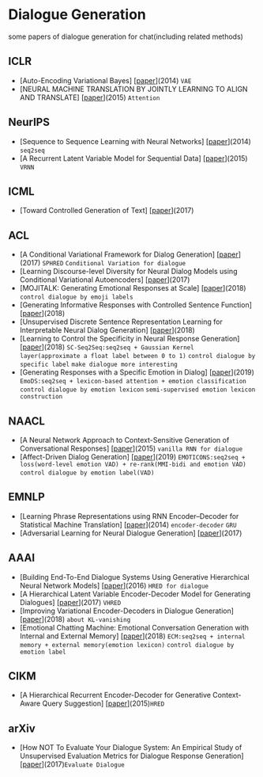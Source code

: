 # Dialogue Generation
some papers of dialogue generation for chat(including related methods)
## ICLR
* [Auto-Encoding Variational Bayes] [[paper](https://arxiv.org/pdf/1312.6114.pdf "Diederik P. Kingma and Max Welling")](2014) `VAE`
* [NEURAL MACHINE TRANSLATION BY JOINTLY LEARNING TO ALIGN AND TRANSLATE] [[paper](https://arxiv.org/pdf/1409.0473.pdf "Dzmitry Bahdanau, KyungHyun Cho, Yoshua Bengio")](2015) `Attention`
## NeurIPS
* [Sequence to Sequence Learning with Neural Networks] [[paper](https://arxiv.org/pdf/1409.3215.pdf "Ilya Sutskever, Oriol Vinyals, Quoc V. Le")](2014) `seq2seq`
* [A Recurrent Latent Variable Model for Sequential Data] [[paper](https://papers.nips.cc/paper/5653-a-recurrent-latent-variable-model-for-sequential-data.pdf "Junyoung Chung, Kyle Kastner, Laurent Dinh, Kratarth Goel, Aaron Courville, Yoshua Bengio")](2015) `VRNN`
## ICML
* [Toward Controlled Generation of Text] [[paper](https://arxiv.org/pdf/1703.00955.pdf "Zhiting Hu, Zichao Yang, Xiaodan Liang, Ruslan Salakhutdinov, Eric P. Xing")](2017)
## ACL
* [A Conditional Variational Framework for Dialog Generation] [[paper](https://arxiv.org/pdf/1705.00316.pdf "Xiaoyu Shen, Hui Su, Yanran Li, Wenjie Li, Shuzi Niu, Yang Zhao, Akiko Aizawa and Guoping Long")](2017) `SPHRED` `Conditional Variation for dialogue`
* [Learning Discourse-level Diversity for Neural Dialog Models using Conditional Variational Autoencoders] [[paper](https://arxiv.org/pdf/1703.10960.pdf "Tiancheng Zhao, Ran Zhao and Maxine Eskenazi")](2017)
* [MOJITALK: Generating Emotional Responses at Scale] [[paper](https://arxiv.org/pdf/1711.04090.pdf "Xianda Zhou and William Yang Wang")](2018) `control dialogue by emoji labels`
* [Generating Informative Responses with Controlled Sentence Function] [[paper](https://www.aclweb.org/anthology/P18-1139 "Pei Ke, Jian Guan, Minlie Huang, Xiaoyan Zhu")](2018)
* [Unsupervised Discrete Sentence Representation Learning for Interpretable Neural Dialog Generation] [[paper](https://arxiv.org/pdf/1804.08069.pdf "Tiancheng Zhao, Kyusong Lee and Maxine Eskenazi")](2018)
* [Learning to Control the Specificity in Neural Response Generation] [[paper](https://www.aclweb.org/anthology/P18-1102 "Ruqing Zhang, Jiafeng Guo, Yixing Fan, Yanyan Lan, Jun Xu and Xueqi Cheng")](2018) `SC-Seq2Seq:seq2seq + Gaussian Kernel layer(approximate a float label between 0 to 1)` `control dialogue by specific label` `make dialogue more interesting`
* [Generating Responses with a Specific Emotion in Dialog] [[paper](https://www.aclweb.org/anthology/P19-1359 "Zhenqiao Song, Xiaoqing Zheng, Lu Liu, Mu Xu and Xuanjing Huang ")](2019) `EmoDS:seq2seq + lexicon-based attention + emotion classification` `control dialogue by emotion lexicon` `semi-supervised emotion lexicon construction`
## NAACL
* [A Neural Network Approach to Context-Sensitive Generation of Conversational Responses] [[paper](http://export.arxiv.org/pdf/1506.06714 "Alessandro Sordoni, Michel Galley, Michael Auli, Chris Brockett, Yangfeng Ji, Margaret Mitchell, Jian-Yun Nie, Jianfeng Gao, Bill Dolan")](2015) `vanilla RNN for dialogue`
* [Affect-Driven Dialog Generation] [[paper](https://arxiv.org/pdf/1904.02793.pdf "Pierre Colombo, Wojciech Witon, Ashutosh Modi, James Kennedy, Mubbasir Kapadia")](2019) `EMOTICONS:seq2seq + loss(word-level emotion VAD) + re-rank(MMI-bidi and emotion VAD)` `control dialogue by emotion label(VAD)`
## EMNLP
* [Learning Phrase Representations using RNN Encoder–Decoder for Statistical Machine Translation] [[paper](https://arxiv.org/pdf/1406.1078.pdf "Kyunghyun Cho, Bart van Merrienboer, Caglar Gulcehre, Dzmitry Bahdanau, Fethi Bougares, Holger Schwenk, Yoshua Bengio")](2014) `encoder-decoder` `GRU`
* [Adversarial Learning for Neural Dialogue Generation] [[paper](https://arxiv.org/pdf/1701.06547.pdf "Jiwei Li, Will Monroe, Tianlin Shi, Sebastien Jean, Alan Ritter and Dan Jurafsky")](2017)
## AAAI
* [Building End-To-End Dialogue Systems Using Generative Hierarchical Neural Network Models] [[paper](https://arxiv.org/pdf/1507.04808.pdf "Iulian V. Serban, Alessandro Sordoni, Yoshua Bengio, Aaron Courville and Joelle Pineau")](2016) `HRED for dialogue`
* [A Hierarchical Latent Variable Encoder-Decoder Model for Generating Dialogues] [[paper](https://arxiv.org/pdf/1605.06069.pdf "Iulian V. Serban, Alessandro Sordoni, Ryan Lowe, Laurent Charlin, Joelle Pineau, Aaron Courville and Yoshua Bengio")](2017) `VHRED`
* [Improving Variational Encoder-Decoders in Dialogue Generation] [[paper](https://arxiv.org/pdf/1802.02032.pdf "Xiaoyu Shen, Hui Su, Shuzi Niu, Vera Demberg")](2018) `about KL-vanishing`
* [Emotional Chatting Machine: Emotional Conversation Generation with Internal and External Memory] [[paper](https://www.aaai.org/ocs/index.php/AAAI/AAAI18/paper/view/16455/15753 "Hao Zhou, Minlie Huang, Tianyang Zhang, Xiaoyan Zhu, Bing Liu")](2018) `ECM:seq2seq + internal memory + external memory(emotion lexicon)` `control dialogue by emotion label`
## CIKM
* [A Hierarchical Recurrent Encoder-Decoder for Generative Context-Aware Query Suggestion] [[paper](https://arxiv.org/pdf/1507.02221.pdf "Alessandro Sordoni, Yoshua Bengio, Hossein Vahabi, Christina Lioma, Jakob G.Simonsen, Jian-Yun Nie")](2015)`HRED`
## arXiv
* [How NOT To Evaluate Your Dialogue System: An Empirical Study of Unsupervised Evaluation Metrics for Dialogue Response Generation] [[paper](https://arxiv.org/pdf/1603.08023.pdf "Chia-Wei Liu, Ryan Lowe, Iulian V. Serban, Michael Noseworthy, Laurent Charlin, Joelle Pineau")](2017)`Evaluate Dialogue`
